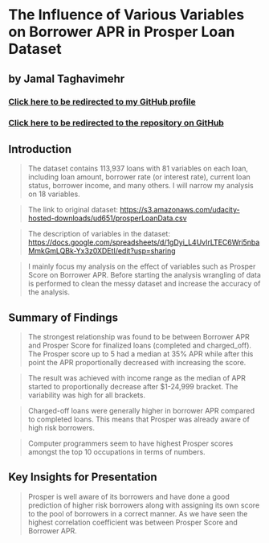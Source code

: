 # The Influence of Various Variables on Borrower APR in Prosper Loan Dataset
## by Jamal Taghavimehr

### [Click here to be redirected to my GitHub profile](https://github.com/jamalmehr19)
### [Click here to be redirected to the repository on GitHub](https://github.com/jamalmehr19/Prosper_Loan_Data)

## Introduction

> The dataset contains 113,937 loans with 81 variables on each loan, including loan amount, borrower rate (or interest rate), current loan status, borrower income, and many others. I will narrow my analysis on 18 variables.

> The link to original dataset: <https://s3.amazonaws.com/udacity-hosted-downloads/ud651/prosperLoanData.csv>

> The description of variables in the dataset: <https://docs.google.com/spreadsheets/d/1gDyi_L4UvIrLTEC6Wri5nbaMmkGmLQBk-Yx3z0XDEtI/edit?usp=sharing>

> I mainly focus my analysis on the effect of variables such as Prosper Score on Borrower APR. Before starting the analysis wrangling of data is performed to clean the messy dataset and increase the accuracy of the analysis.

## Summary of Findings

> The strongest relationship was found to be between Borrower APR and Prosper Score for finalized loans (completed and charged_off). The Prosper score up to 5 had a median at 35% APR while after this point the APR proportionally decreased with increasing the score.

> The result was achieved with income range as the median of APR started to proportionally decrease after $1-24,999 bracket. The variability was high for all brackets.

> Charged-off loans were generally higher in borrower APR compared to completed loans. This means that Prosper was already aware of high risk borrowers.

> Computer programmers seem to have highest Prosper scores amongst the top 10 occupations in terms of numbers.


## Key Insights for Presentation

> Prosper is well aware of its borrowers and have done a good prediction of higher risk borrowers along with assigning its own score to the pool of borrowers in a correct manner. As we have seen the highest correlation coefficient was between Prosper Score and Borrower APR.
